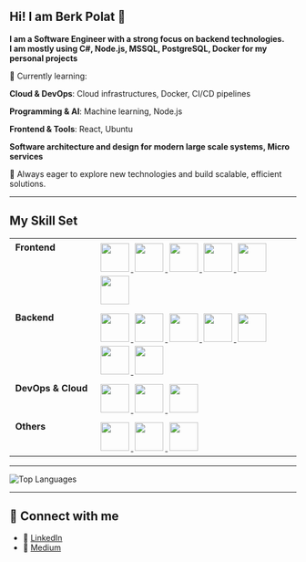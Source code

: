 ## Hi! I am Berk Polat 👋
**I am a Software Engineer with a strong focus on backend technologies.** <br/>
**I am mostly using C#, Node.js, MSSQL, PostgreSQL, Docker for my personal projects** <br/>

🌱 Currently learning:

**Cloud & DevOps**: Cloud infrastructures, Docker, CI/CD pipelines

**Programming & AI**: Machine learning, Node.js

**Frontend & Tools**: React, Ubuntu

**Software architecture and design for modern large scale systems, Micro services**

🚀 Always eager to explore new technologies and build scalable, efficient solutions.

---

## My Skill Set
<table style="border-collapse: collapse;">
  <tr>
    <td style="border: none; padding: 5px 10px; vertical-align: top; font-weight: bold; white-space: nowrap;">
      Frontend
    </td>
    <td style="border: none; padding: 5px 10px; vertical-align: top;">
      <a href="https://www.python.org/" target="_blank">
        <img src="https://cdn.jsdelivr.net/gh/devicons/devicon/icons/python/python-original.svg" width="50" height="50" style="margin: 3px;"/>
      </a>
      <a href="https://flask.palletsprojects.com/" target="_blank">
        <img src="https://cdn.jsdelivr.net/gh/devicons/devicon/icons/flask/flask-original.svg" width="50" height="50" style="margin: 3px;"/>
      </a>
      <a href="https://developer.mozilla.org/en-US/docs/Web/HTML" target="_blank">
        <img src="https://cdn.jsdelivr.net/gh/devicons/devicon/icons/html5/html5-original.svg" width="50" height="50" style="margin: 3px;"/>
      </a>
      <a href="https://developer.mozilla.org/en-US/docs/Web/CSS" target="_blank">
        <img src="https://cdn.jsdelivr.net/gh/devicons/devicon/icons/css3/css3-original.svg" width="50" height="50" style="margin: 3px;"/>
      </a>
      <a href="https://developer.mozilla.org/en-US/docs/Web/JavaScript" target="_blank">
        <img src="https://cdn.jsdelivr.net/gh/devicons/devicon/icons/javascript/javascript-original.svg" width="50" height="50" style="margin: 3px;"/>
      </a>
      <a href="https://getbootstrap.com/" target="_blank">
        <img src="https://cdn.jsdelivr.net/gh/devicons/devicon/icons/bootstrap/bootstrap-original.svg" width="50" height="50" style="margin: 3px;"/>
      </a>
    </td>
  </tr>
  <tr>
    <td style="border: none; padding: 5px 10px; vertical-align: top; font-weight: bold; white-space: nowrap;">
      Backend
    </td>
    <td style="border: none; padding: 5px 10px; vertical-align: top;">
      <a href="https://dotnet.microsoft.com/" target="_blank">
        <img src="https://cdn.jsdelivr.net/gh/devicons/devicon/icons/dotnetcore/dotnetcore-original.svg" width="50" height="50" style="margin: 3px;"/>
      </a>
      <a href="https://docs.microsoft.com/en-us/dotnet/csharp/" target="_blank">
        <img src="https://cdn.jsdelivr.net/gh/devicons/devicon/icons/csharp/csharp-original.svg" width="50" height="50" style="margin: 3px;"/>
      </a>
      <a href="https://www.microsoft.com/en-us/sql-server" target="_blank">
        <img src="https://cdn.jsdelivr.net/gh/devicons/devicon/icons/microsoftsqlserver/microsoftsqlserver-plain.svg" width="50" height="50" style="margin: 3px;"/>
      </a>
      <a href="https://www.mysql.com/" target="_blank">
        <img src="https://cdn.jsdelivr.net/gh/devicons/devicon/icons/mysql/mysql-original.svg" width="50" height="50" style="margin: 3px;"/>
      </a>
      <a href="https://www.postgresql.org/" target="_blank">
        <img src="https://cdn.jsdelivr.net/gh/devicons/devicon/icons/postgresql/postgresql-original.svg" width="50" height="50" style="margin: 3px;"/>
      </a>
      <a href="https://git-scm.com/" target="_blank">
        <img src="https://cdn.jsdelivr.net/gh/devicons/devicon/icons/git/git-original.svg" width="50" height="50" style="margin: 3px;"/>
      </a>
      <a href="https://nodejs.org/" target="_blank">
        <img src="https://cdn.jsdelivr.net/gh/devicons/devicon/icons/nodejs/nodejs-original.svg" width="50" height="50" style="margin: 3px;"/>
      </a>
    </td>
  </tr>
  <tr>
    <td style="border: none; padding: 5px 10px; vertical-align: top; font-weight: bold; white-space: nowrap;">
      DevOps & Cloud
    </td>
    <td style="border: none; padding: 5px 10px; vertical-align: top;">
      <a href="https://www.docker.com/" target="_blank">
        <img src="https://cdn.jsdelivr.net/gh/devicons/devicon/icons/docker/docker-original.svg" width="50" height="50" style="margin: 3px;"/>
      </a>
      <a href="https://github.com/features/actions" target="_blank">
        <img src="https://cdn.jsdelivr.net/gh/devicons/devicon/icons/github/github-original.svg" width="50" height="50" style="margin: 3px;"/>
      </a>
      <a href="https://azure.microsoft.com/" target="_blank">
        <img src="https://cdn.jsdelivr.net/gh/devicons/devicon/icons/azure/azure-original.svg" width="50" height="50" style="margin: 3px;"/>
      </a>
    </td>
  </tr>
  <tr>
    <td style="border: none; padding: 5px 10px; vertical-align: top; font-weight: bold; white-space: nowrap;">
      Others
    </td>
    <td style="border: none; padding: 5px 10px; vertical-align: top;">
      <a href="https://www.rabbitmq.com/" target="_blank">
        <img src="https://cdn.jsdelivr.net/gh/devicons/devicon/icons/rabbitmq/rabbitmq-original.svg" width="50" height="50" style="margin: 3px;"/>
      </a>
      <a href="https://kotlinlang.org/" target="_blank">
        <img src="https://cdn.jsdelivr.net/gh/devicons/devicon/icons/kotlin/kotlin-original.svg" width="50" height="50" style="margin: 3px;"/>
      </a>
      <a href="https://spark.apache.org/" target="_blank">
        <img src="https://cdn.jsdelivr.net/gh/devicons/devicon/icons/apache/apache-original-wordmark.svg" width="50" height="50" style="margin: 3px;"/>
      </a>
    </td>
  </tr>
</table>


---

<!-- Top Languages -->
![Top Languages](https://github-readme-stats.vercel.app/api/top-langs/?username=berk2k&layout=compact&theme=radical)

---
## 🔗 Connect with me

- 🔗 [LinkedIn](https://www.linkedin.com/in/berk2k/)
- 📝 [Medium](https://medium.com/@berk2k)  







<!--
**berk2k/berk2k** is a ✨ _special_ ✨ repository because its `README.md` (this file) appears on your GitHub profile.

Here are some ideas to get you started:

- 🔭 I’m currently working on ...
- 🌱 I’m currently learning ...
- 👯 I’m looking to collaborate on ...
- 🤔 I’m looking for help with ...
- 💬 Ask me about ...
- 📫 How to reach me: ...
- 😄 Pronouns: ...
- ⚡ Fun fact: ...
-->
